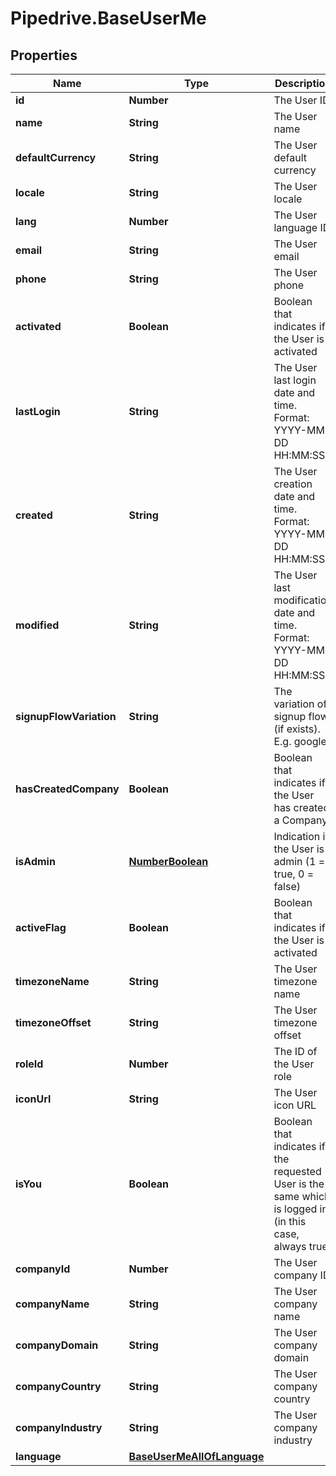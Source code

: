 # Pipedrive.BaseUserMe

## Properties

Name | Type | Description | Notes
------------ | ------------- | ------------- | -------------
**id** | **Number** | The User ID | [optional] 
**name** | **String** | The User name | [optional] 
**defaultCurrency** | **String** | The User default currency | [optional] 
**locale** | **String** | The User locale | [optional] 
**lang** | **Number** | The User language ID | [optional] 
**email** | **String** | The User email | [optional] 
**phone** | **String** | The User phone | [optional] 
**activated** | **Boolean** | Boolean that indicates if the User is activated | [optional] 
**lastLogin** | **String** | The User last login date and time. Format: YYYY-MM-DD HH:MM:SS | [optional] 
**created** | **String** | The User creation date and time. Format: YYYY-MM-DD HH:MM:SS | [optional] 
**modified** | **String** | The User last modification date and time. Format: YYYY-MM-DD HH:MM:SS | [optional] 
**signupFlowVariation** | **String** | The variation of signup flow (if exists). E.g. google | [optional] 
**hasCreatedCompany** | **Boolean** | Boolean that indicates if the User has created a Company | [optional] 
**isAdmin** | [**NumberBoolean**](NumberBoolean.md) | Indication if the User is admin (1 &#x3D; true, 0 &#x3D; false) | [optional] 
**activeFlag** | **Boolean** | Boolean that indicates if the User is activated | [optional] 
**timezoneName** | **String** | The User timezone name | [optional] 
**timezoneOffset** | **String** | The User timezone offset | [optional] 
**roleId** | **Number** | The ID of the User role | [optional] 
**iconUrl** | **String** | The User icon URL | [optional] 
**isYou** | **Boolean** | Boolean that indicates if the requested User is the same which is logged in (in this case, always true) | [optional] 
**companyId** | **Number** | The User company ID | [optional] 
**companyName** | **String** | The User company name | [optional] 
**companyDomain** | **String** | The User company domain | [optional] 
**companyCountry** | **String** | The User company country | [optional] 
**companyIndustry** | **String** | The User company industry | [optional] 
**language** | [**BaseUserMeAllOfLanguage**](BaseUserMeAllOfLanguage.md) |  | [optional] 


